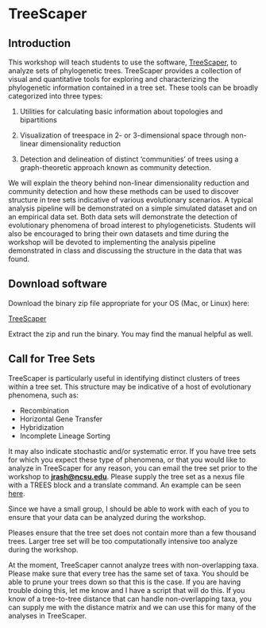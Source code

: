# TreeScaper

## Introduction

This workshop will teach students to use the software, [TreeScaper](https://github.com/whuang08/TreeScaper), to analyze sets of phylogenetic trees. TreeScaper provides a collection of visual and quantitative tools for exploring and characterizing the phylogenetic information contained in a tree set. These tools can be broadly categorized into three types: 

1. Utilities for calculating basic information about topologies and bipartitions

2. Visualization of treespace in 2- or 3-dimensional space through non-linear dimensionality reduction

3. Detection and delineation of distinct ‘communities’ of trees using a graph-theoretic approach known as community detection. 

We will explain the theory behind non-linear dimensionality reduction and community detection and how these methods can be used to discover structure in tree sets indicative of various evolutionary scenarios.  A typical analysis pipeline will be demonstrated on a simple simulated dataset and on an empirical data set.  Both data sets will demonstrate the detection of evolutionary phenomena of broad interest to phylogeneticists.  Students will also be encouraged to bring their own datasets and time during the workshop will be devoted to implementing the analysis pipeline demonstrated in class and discussing the structure in the data that was found.

## Download software

Download the binary zip file appropriate for your OS (Mac, or Linux) here:

[TreeScaper](https://github.com/whuang08/TreeScaper/releases)

Extract the zip and run the binary.  You may find the manual helpful as well.

## Call for Tree Sets

TreeScaper is particularly useful in identifying distinct clusters of trees within a tree set.  This structure may be indicative of a host of evolutionary phenomena, such as:

+ Recombination
+ Horizontal Gene Transfer
+ Hybridization
+ Incomplete Lineage Sorting

It may also indicate stochastic and/or systematic error.  If you have tree sets for which you expect these type of phenomena, or that you would like to analyze in TreeScaper for any reason, you can email the tree set prior to the workshop to **jrash@ncsu.edu**.  Please supply the tree set as a nexus file with a TREES block and a translate command.  An example can be seen [here](https://github.com/ssb2017/treescaper/blob/master/data/1000bp1L.nex).

Since we have a small group, I should be able to work with each of you to ensure that your data can be analyzed during the workshop.

Pleases ensure that the tree set does not contain more than a few thousand trees.  Larger tree set will be too computationally intensive too analyze during the workshop. 

At the moment, TreeScaper cannot analyze trees with non-overlapping taxa.  Please make sure that every tree has the same set of taxa.  You should be able to prune your trees down so that this is the case.  If you are having trouble doing this, let me know and I have a script that will do this.  If you know of a tree-to-tree distance that can handle non-overlapping taxa, you can supply me with the distance matrix and we can use this for many of the analyses in TreeScaper.
